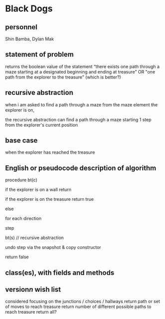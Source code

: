 # Black Dogs

## personnel
Shin Bamba, Dylan Mak

## statement of problem
returns the boolean value of the statement “there exists one path through a maze
starting at a designated beginning and ending at treasure” OR "one path from the explorer to the treasure" (which is better?)

## recursive abstraction
when i am asked to find a path through a maze from the maze element the explorer is on,

the recursive abstraction can find a path through a maze starting 1 step from the explorer's current position

## base case
when the explorer has reached the treasure

## English or pseudocode description of algorithm
procedure bt(c)

  if the explorer is on a wall return

  if the explorer is on the treasure return true
  
  else 
  
  for each direction
  
   step 
  
   bt(s) // recursive abstraction
  
   undo step via the snapshot & copy constructor
  
 return false
 
 <!-- recursive backtracking is accomplished by using copy constructor -->

## class(es), with fields and methods
<!-- what should we put here? -->

## version*n* wish list
considered focusing on the junctions / choices / hallways
return path or set of moves to reach treasure
return number of different possible paths to reach treasure
return all?
